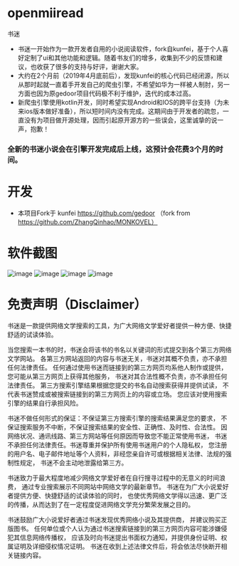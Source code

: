 # openmiiread
书迷
- 书迷一开始作为一款开发者自用的小说阅读软件，fork自kunfei，基于个人喜好定制了ui和其他功能和逻辑。随着书友们的增多，收集到不少的反馈和建议，也收获了很多的支持与好评，谢谢大家。 
- 大约在2个月前（2019年4月底前后），发现kunfei的核心代码已经闭源，所以从那时起就一直着手开发自己的爬虫引擎，不希望如华为一样被人制肘，另一方面也因为原gedoor项目代码极不利于维护，迭代的成本过高。
- 新爬虫引擎使用kotlin开发，同时希望实现Android和IOS的跨平台支持（为未来ios版本做好准备），所以短时间内没有完成。这期间由于开发者的疏忽，一直没有为项目做开源处理，因而引起原开源方的一些误会，这里诚挚的说一声，抱歉！

### 全新的书迷小说会在引擎开发完成后上线，这预计会花费3个月的时间。

# 开发
- 本项目Fork于 kunfei https://github.com/gedoor （fork from https://github.com/ZhangQinhao/MONKOVEL）

# 软件截图
![image](https://gedoor.github.io/MyBookshelf/image/mybook1.jpg)
![image](https://gedoor.github.io/MyBookshelf/image/mybook2.jpg)
![image](https://gedoor.github.io/MyBookshelf/image/mybook3.jpg)
![image](https://gedoor.github.io/MyBookshelf/image/mybook4.jpg)

# 免责声明（Disclaimer）
书迷是一款提供网络文学搜索的工具，为广大网络文学爱好者提供一种方便、快捷舒适的试读体验。

当您搜索一本书的时，书迷会将该书的书名以关键词的形式提交到各个第三方网络文学网站。
各第三方网站返回的内容与书迷无关，书迷对其概不负责，亦不承担任何法律责任。
任何通过使用书迷而链接到的第三方网页均系他人制作或提供，您可能从第三方网页上获得其他服务，
书迷对其合法性概不负责，亦不承担任何法律责任。
第三方搜索引擎结果根据您提交的书名自动搜索获得并提供试读，
不代表书迷赞成或被搜索链接到的第三方网页上的内容或立场。
您应该对使用搜索引擎的结果自行承担风险。

书迷不做任何形式的保证：不保证第三方搜索引擎的搜索结果满足您的要求，
不保证搜索服务不中断，不保证搜索结果的安全性、正确性、及时性、合法性。
因网络状况、通讯线路、第三方网站等任何原因而导致您不能正常使用书迷，
书迷不承担任何法律责任。书迷尊重并保护所有使用书迷用户的个人隐私权，
您注册的用户名、电子邮件地址等个人资料，非经您亲自许可或根据相关法律、法规的强制性规定，
书迷不会主动地泄露给第三方。

书迷致力于最大程度地减少网络文学爱好者在自行搜寻过程中的无意义的时间浪费，
通过专业搜索展示不同网站中网络文学的最新章节。
书迷在为广大小说爱好者提供方便、快捷舒适的试读体验的同时，
也使优秀网络文学得以迅速、更广泛的传播，从而达到了在一定程度促进网络文学充分繁荣发展之目的。

书迷鼓励广大小说爱好者通过书迷发现优秀网络小说及其提供商，
并建议购买正版图书。
任何单位或个人认为通过书迷搜索链接到的第三方网页内容可能涉嫌侵犯其信息网络传播权，
应该及时向书迷提出书面权力通知，并提供身份证明、权属证明及详细侵权情况证明。
书迷在收到上述法律文件后，将会依法尽快断开相关链接内容。

